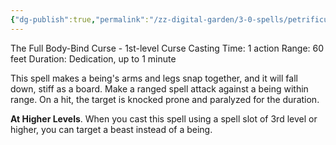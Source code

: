 ```yaml
---
{"dg-publish":true,"permalink":"/zz-digital-garden/3-0-spells/petrificus-totalus/"}
---
```


The Full Body-Bind Curse - 1st-level Curse 
Casting Time: 1 action 
Range: 60 feet 
Duration: Dedication, up to 1 minute 

This spell makes a being's arms and legs snap together, and it will fall down, stiff as a board. Make a ranged spell attack against a being within range. On a hit, the target is knocked prone and paralyzed for the duration. 

**At Higher Levels**. When you cast this spell using a spell slot of 3rd level or higher, you can target a beast instead of a being.